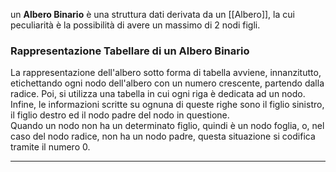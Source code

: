 un **Albero Binario** è una struttura dati derivata da un [[Albero]], la cui peculiarità è la possibilità di avere un massimo di $2$ nodi figli.<br />

### Rappresentazione Tabellare di un Albero Binario ###

La rappresentazione dell'albero sotto forma di tabella avviene, innanzitutto, etichettando ogni nodo dell'albero con un numero crescente, partendo dalla radice. Poi, si utilizza una tabella in cui ogni riga è dedicata ad un nodo.<br />
Infine, le informazioni scritte su ognuna di queste righe sono il figlio sinistro, il figlio destro ed il nodo padre del nodo in questione.<br />
Quando un nodo non ha un determinato figlio, quindi è un nodo foglia, o, nel caso del nodo radice, non ha un nodo padre, questa situazione si codifica tramite il numero $0$.<br />

----------------------------------------
